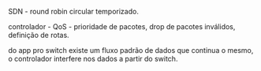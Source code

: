 SDN - round robin circular temporizado.

controlador - QoS - prioridade de pacotes, drop de pacotes inválidos, definição de rotas.

do app pro switch existe um fluxo padrão de dados que continua o mesmo, o controlador
interfere nos dados a partir do switch.

